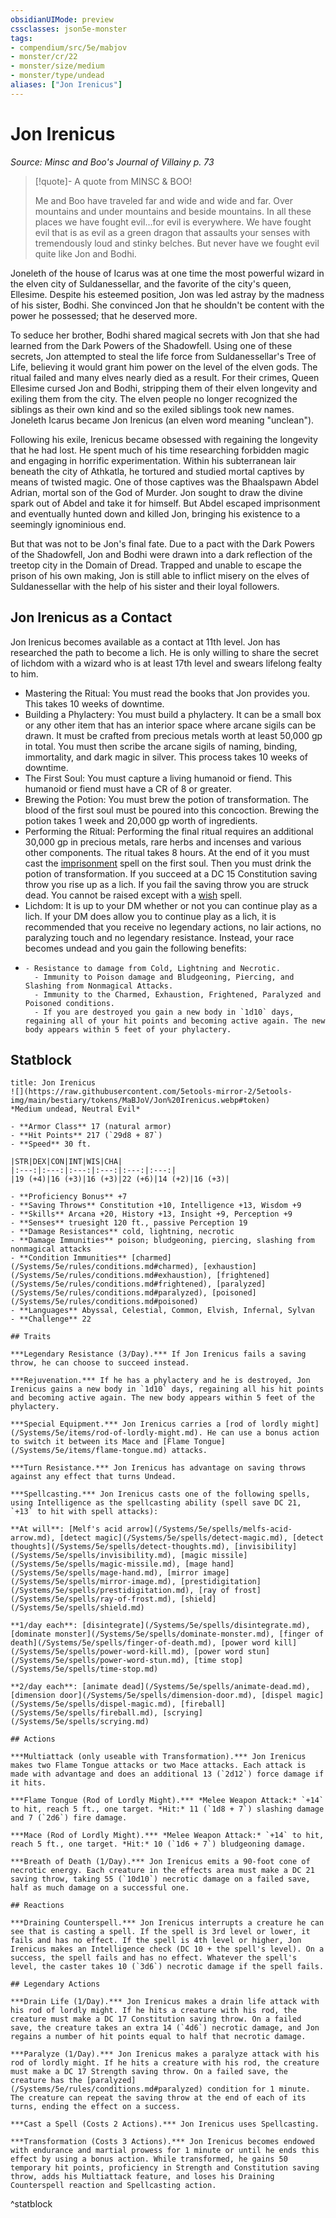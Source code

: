 ```yaml
---
obsidianUIMode: preview
cssclasses: json5e-monster
tags:
- compendium/src/5e/mabjov
- monster/cr/22
- monster/size/medium
- monster/type/undead
aliases: ["Jon Irenicus"]
---
```

# Jon Irenicus
*Source: Minsc and Boo's Journal of Villainy p. 73*  

> [!quote]- A quote from MINSC & BOO!  
> 
> Me and Boo have traveled far and wide and wide and far. Over mountains and under mountains and beside mountains. In all these places we have fought evil...for evil is everywhere. We have fought evil that is as evil as a green dragon that assaults your senses with tremendously loud and stinky belches. But never have we fought evil quite like Jon and Bodhi.

Joneleth of the house of Icarus was at one time the most powerful wizard in the elven city of Suldanessellar, and the favorite of the city's queen, Ellesime. Despite his esteemed position, Jon was led astray by the madness of his sister, Bodhi. She convinced Jon that he shouldn't be content with the power he possessed; that he deserved more.

To seduce her brother, Bodhi shared magical secrets with Jon that she had learned from the Dark Powers of the Shadowfell. Using one of these secrets, Jon attempted to steal the life force from Suldanessellar's Tree of Life, believing it would grant him power on the level of the elven gods. The ritual failed and many elves nearly died as a result. For their crimes, Queen Ellesime cursed Jon and Bodhi, stripping them of their elven longevity and exiling them from the city. The elven people no longer recognized the siblings as their own kind and so the exiled siblings took new names. Joneleth Icarus became Jon Irenicus (an elven word meaning "unclean").

Following his exile, Irenicus became obsessed with regaining the longevity that he had lost. He spent much of his time researching forbidden magic and engaging in horrific experimentation. Within his subterranean lair beneath the city of Athkatla, he tortured and studied mortal captives by means of twisted magic. One of those captives was the Bhaalspawn Abdel Adrian, mortal son of the God of Murder. Jon sought to draw the divine spark out of Abdel and take it for himself. But Abdel escaped imprisonment and eventually hunted down and killed Jon, bringing his existence to a seemingly ignominious end.

But that was not to be Jon's final fate. Due to a pact with the Dark Powers of the Shadowfell, Jon and Bodhi were drawn into a dark reflection of the treetop city in the Domain of Dread. Trapped and unable to escape the prison of his own making, Jon is still able to inflict misery on the elves of Suldanessellar with the help of his sister and their loyal followers.

## Jon Irenicus as a Contact

Jon Irenicus becomes available as a contact at 11th level. Jon has researched the path to become a lich. He is only willing to share the secret of lichdom with a wizard who is at least 17th level and swears lifelong fealty to him.

- Mastering the Ritual: You must read the books that Jon provides you. This takes 10 weeks of downtime.  
- Building a Phylactery: You must build a phylactery. It can be a small box or any other item that has an interior space where arcane sigils can be drawn. It must be crafted from precious metals worth at least 50,000 gp in total. You must then scribe the arcane sigils of naming, binding, immortality, and dark magic in silver. This process takes 10 weeks of downtime.  
- The First Soul: You must capture a living humanoid or fiend. This humanoid or fiend must have a CR of 8 or greater.  
- Brewing the Potion: You must brew the potion of transformation. The blood of the first soul must be poured into this concoction. Brewing the potion takes 1 week and 20,000 gp worth of ingredients.  
- Performing the Ritual: Performing the final ritual requires an additional 30,000 gp in precious metals, rare herbs and incenses and various other components. The ritual takes 8 hours. At the end of it you must cast the [imprisonment](/Systems/5e/spells/imprisonment.md) spell on the first soul. Then you must drink the potion of transformation. If you succeed at a DC 15 Constitution saving throw you rise up as a lich. If you fail the saving throw you are struck dead. You cannot be raised except with a [wish](/Systems/5e/spells/wish.md) spell.  
- Lichdom: It is up to your DM whether or not you can continue play as a lich. If your DM does allow you to continue play as a lich, it is recommended that you receive no legendary actions, no lair actions, no paralyzing touch and no legendary resistance. Instead, your race becomes undead and you gain the following benefits:  
-     - Resistance to damage from Cold, Lightning and Necrotic.    
        - Immunity to Poison damage and Bludgeoning, Piercing, and Slashing from Nonmagical Attacks.    
        - Immunity to the Charmed, Exhaustion, Frightened, Paralyzed and Poisoned conditions.    
        - If you are destroyed you gain a new body in `1d10` days, regaining all of your hit points and becoming active again. The new body appears within 5 feet of your phylactery.    

## Statblock

```ad-statblock
title: Jon Irenicus
![](https://raw.githubusercontent.com/5etools-mirror-2/5etools-img/main/bestiary/tokens/MaBJoV/Jon%20Irenicus.webp#token)
*Medium undead, Neutral Evil*

- **Armor Class** 17 (natural armor)
- **Hit Points** 217 (`29d8 + 87`)
- **Speed** 30 ft.

|STR|DEX|CON|INT|WIS|CHA|
|:---:|:---:|:---:|:---:|:---:|:---:|
|19 (+4)|16 (+3)|16 (+3)|22 (+6)|14 (+2)|16 (+3)|

- **Proficiency Bonus** +7
- **Saving Throws** Constitution +10, Intelligence +13, Wisdom +9
- **Skills** Arcana +20, History +13, Insight +9, Perception +9
- **Senses** truesight 120 ft., passive Perception 19
- **Damage Resistances** cold, lightning, necrotic
- **Damage Immunities** poison; bludgeoning, piercing, slashing from nonmagical attacks
- **Condition Immunities** [charmed](/Systems/5e/rules/conditions.md#charmed), [exhaustion](/Systems/5e/rules/conditions.md#exhaustion), [frightened](/Systems/5e/rules/conditions.md#frightened), [paralyzed](/Systems/5e/rules/conditions.md#paralyzed), [poisoned](/Systems/5e/rules/conditions.md#poisoned)
- **Languages** Abyssal, Celestial, Common, Elvish, Infernal, Sylvan
- **Challenge** 22

## Traits

***Legendary Resistance (3/Day).*** If Jon Irenicus fails a saving throw, he can choose to succeed instead.

***Rejuvenation.*** If he has a phylactery and he is destroyed, Jon Irenicus gains a new body in `1d10` days, regaining all his hit points and becoming active again. The new body appears within 5 feet of the phylactery.

***Special Equipment.*** Jon Irenicus carries a [rod of lordly might](/Systems/5e/items/rod-of-lordly-might.md). He can use a bonus action to switch it between its Mace and [Flame Tongue](/Systems/5e/items/flame-tongue.md) attacks.

***Turn Resistance.*** Jon Irenicus has advantage on saving throws against any effect that turns Undead.

***Spellcasting.*** Jon Irenicus casts one of the following spells, using Intelligence as the spellcasting ability (spell save DC 21, `+13` to hit with spell attacks):

**At will**: [Melf's acid arrow](/Systems/5e/spells/melfs-acid-arrow.md), [detect magic](/Systems/5e/spells/detect-magic.md), [detect thoughts](/Systems/5e/spells/detect-thoughts.md), [invisibility](/Systems/5e/spells/invisibility.md), [magic missile](/Systems/5e/spells/magic-missile.md), [mage hand](/Systems/5e/spells/mage-hand.md), [mirror image](/Systems/5e/spells/mirror-image.md), [prestidigitation](/Systems/5e/spells/prestidigitation.md), [ray of frost](/Systems/5e/spells/ray-of-frost.md), [shield](/Systems/5e/spells/shield.md)

**1/day each**: [disintegrate](/Systems/5e/spells/disintegrate.md), [dominate monster](/Systems/5e/spells/dominate-monster.md), [finger of death](/Systems/5e/spells/finger-of-death.md), [power word kill](/Systems/5e/spells/power-word-kill.md), [power word stun](/Systems/5e/spells/power-word-stun.md), [time stop](/Systems/5e/spells/time-stop.md)

**2/day each**: [animate dead](/Systems/5e/spells/animate-dead.md), [dimension door](/Systems/5e/spells/dimension-door.md), [dispel magic](/Systems/5e/spells/dispel-magic.md), [fireball](/Systems/5e/spells/fireball.md), [scrying](/Systems/5e/spells/scrying.md)

## Actions

***Multiattack (only useable with Transformation).*** Jon Irenicus makes two Flame Tongue attacks or two Mace attacks. Each attack is made with advantage and does an additional 13 (`2d12`) force damage if it hits.

***Flame Tongue (Rod of Lordly Might).*** *Melee Weapon Attack:* `+14` to hit, reach 5 ft., one target. *Hit:* 11 (`1d8 + 7`) slashing damage and 7 (`2d6`) fire damage.

***Mace (Rod of Lordly Might).*** *Melee Weapon Attack:* `+14` to hit, reach 5 ft., one target. *Hit:* 10 (`1d6 + 7`) bludgeoning damage.

***Breath of Death (1/Day).*** Jon Irenicus emits a 90-foot cone of necrotic energy. Each creature in the effects area must make a DC 21 saving throw, taking 55 (`10d10`) necrotic damage on a failed save, half as much damage on a successful one.

## Reactions

***Draining Counterspell.*** Jon Irenicus interrupts a creature he can see that is casting a spell. If the spell is 3rd level or lower, it fails and has no effect. If the spell is 4th level or higher, Jon Irenicus makes an Intelligence check (DC 10 + the spell's level). On a success, the spell fails and has no effect. Whatever the spell's level, the caster takes 10 (`3d6`) necrotic damage if the spell fails.

## Legendary Actions

***Drain Life (1/Day).*** Jon Irenicus makes a drain life attack with his rod of lordly might. If he hits a creature with his rod, the creature must make a DC 17 Constitution saving throw. On a failed save, the creature takes an extra 14 (`4d6`) necrotic damage, and Jon regains a number of hit points equal to half that necrotic damage.

***Paralyze (1/Day).*** Jon Irenicus makes a paralyze attack with his rod of lordly might. If he hits a creature with his rod, the creature must make a DC 17 Strength saving throw. On a failed save, the creature has the [paralyzed](/Systems/5e/rules/conditions.md#paralyzed) condition for 1 minute. The creature can repeat the saving throw at the end of each of its turns, ending the effect on a success.

***Cast a Spell (Costs 2 Actions).*** Jon Irenicus uses Spellcasting.

***Transformation (Costs 3 Actions).*** Jon Irenicus becomes endowed with endurance and martial prowess for 1 minute or until he ends this effect by using a bonus action. While transformed, he gains 50 temporary hit points, proficiency in Strength and Constitution saving throw, adds his Multiattack feature, and loses his Draining Counterspell reaction and Spellcasting action.
```
^statblock
